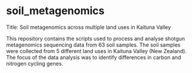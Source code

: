 # soil_metagenomics
Title: Soil metagenomics across multiple land uses in Kaituna Valley

This repository contains the scripts used to process and analyse shotgun metagenomics sequencing data from 63 soil samples. The soil samples were collected from 5 different land uses in Kaituna Valley (New Zealand). The focus of the data analysis was to identify differences in carbon and nitrogen cycling genes.
